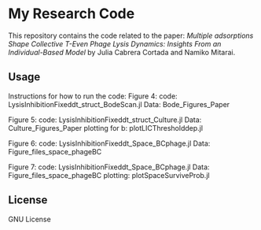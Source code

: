 # My Research Code

This repository contains the code related to the paper: *Multiple adsorptions Shape Collective T-Even Phage Lysis Dynamics: Insights From an Individual-Based Model* by Julia Cabrera Cortada and Namiko Mitarai.

## Usage

Instructions for how to run the code:
Figure 4: code: LysisInhibitionFixeddt_struct_BodeScan.jl
Data: Bode_Figures_Paper

Figure 5: code: LysisInhibitionFixeddt_struct_Culture.jl
Data: Culture_Figures_Paper
plotting for b: plotLICThresholddep.jl

Figure 6: code: LysisInhibitionFixeddt_Space_BCphage.jl
Data: Figure_files_space_phageBC

Figure 7: code: LysisInhibitionFixeddt_Space_BCphage.jl
Data: Figure_files_space_phageBC
plotting: plotSpaceSurviveProb.jl

## License

GNU License